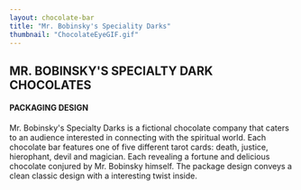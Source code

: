 ```yaml
---
layout: chocolate-bar
title: "Mr. Bobinsky's Speciality Darks"
thumbnail: "ChocolateEyeGIF.gif"
---
```


## MR. BOBINSKY'S SPECIALTY DARK CHOCOLATES

#### PACKAGING DESIGN

Mr. Bobinsky's Specialty Darks is a fictional chocolate company that caters to an audience interested in connecting with the spiritual world. Each chocolate bar features one of five different tarot cards: death, justice, hierophant, devil and magician. Each revealing a fortune and delicious chocolate conjured by Mr. Bobinsky himself. The package design conveys a clean classic design with a interesting twist inside.

